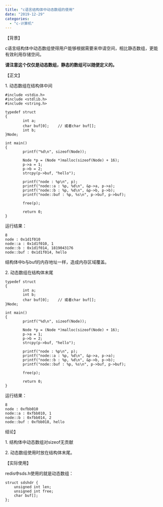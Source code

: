 ```yaml
---
title: "c语言结构体中动态数组的使用"
date: "2019-12-29"
categories: 
  - "c-计算机"
---
```


【背景】

c语言结构体中动态数组使得用户能够根据需要来申请空间，相比静态数组，更能有效利用存储空间。

**请注意这个仅仅是动态数组，静态的数组可以随便定义的。**

【正文】

1\. 动态数组在结构体中间

```
#include <stdio.h>
#include <stdlib.h>
#include <string.h>
 
typedef struct
{
        int a;
        char buf[0];    // 或者char buf[];
        int b;
}Node;
 
int main()
{
        printf("%d\n", sizeof(Node));
 
        Node *p = (Node *)malloc(sizeof(Node) + 16);
        p->a = 1;
        p->b = 2;
        strcpy(p->buf, "hello");
 
        printf("node : %p\n", p);
        printf("node::a : %p, %d\n", &p->a, p->a);
        printf("node::b : %p, %d\n", &p->b, p->b);
        printf("node::buf : %p, %s\n", p->buf, p->buf);
 
        free(p);
 
        return 0;
}

```

运行结果：

```
8
node : 0x1d1f010
node::a : 0x1d1f010, 1
node::b : 0x1d1f014, 1819043176
node::buf : 0x1d1f014, hello
```

结构体中b与buf的内存地址一样，造成内存区域覆盖。

2\. 动态数组在结构体末尾

```
typedef struct
{
        int a;
        int b;
        char buf[0];    // 或者char buf[];
}Node;
 
int main()
{
        printf("%d\n", sizeof(Node));
 
        Node *p = (Node *)malloc(sizeof(Node) + 16);
        p->a = 1;
        p->b = 2;
        strcpy(p->buf, "hello");
 
        printf("node : %p\n", p);
        printf("node::a : %p, %d\n", &p->a, p->a);
        printf("node::b : %p, %d\n", &p->b, p->b);
        printf("node::buf : %p, %s\n", p->buf, p->buf);
 
        free(p);
 
        return 0;
}

```

运行结果：

```
8
node : 0xfbb010
node::a : 0xfbb010, 1
node::b : 0xfbb014, 2
node::buf : 0xfbb018, hello
```

结论】

1\. 结构体中动态数组对sizeof无贡献

2\. 动态数组使用时放在结构体末尾。

【实际使用】

redis中sds.h使用的就是动态数组：

```
struct sdshdr {
    unsigned int len;
    unsigned int free;
    char buf[];
};
```
